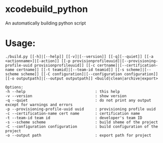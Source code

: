 # xcodebuild_python
An automatically building python script


# Usage: 

	./build.py [[-h]|[--help]] [[-v]|[--version]] [[-q][--quiet]] [[-a <actionname>]|[-action]] [[-p provisionprofileuuid]|[--provisioning-profile-uuid provisionprofileuuid]] [[-c certname]|[--certification-name certname]] [[-t teamid]|[--team-id teamid]] [[-s scheme]|[--scheme scheme]] [[-C configuration]|[--configuration configuration]] [[-o outputpath]|[--output outputpath]] <build|clean|archive|export>

	Options:
    -h --help                               : this help
    -v --version                            : show version
    -q --quiet                              : do not print any output except for warnings and errors
    -p --provisioning-profile-uuid uuid     : provisioning profile uuid
    -c --certification-name cert name       : certification name
    -t --team-id team id                    : developer's team ID
    -s --scheme scheme                      : build sheme of the project
    -C --configuration configuration        : build configuration of the project
    -o --output path                        : export path for project
